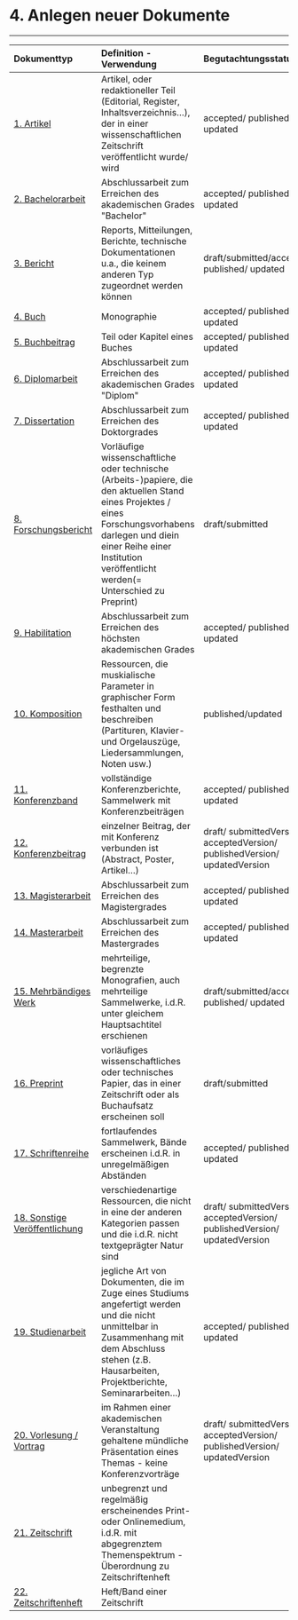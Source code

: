# 4. Anlegen neuer Dokumente

---







| Dokumenttyp | Definition - Verwendung | Begutachtungsstatus |
| :--- | :--- | :--- |
| [1. Artikel](https://slub.qucosa.de/veroeffentlichen/eingabeassistent/?tx_dpf_qucosaform[documentType]=201&tx_dpf_qucosaform[action]=new&tx_dpf_qucosaform[controller]=DocumentForm&cHash=9b1176df9318b55917f5bb38299e80c7) | Artikel, oder redaktioneller Teil \(Editorial, Register, Inhaltsverzeichnis…\), der in einer wissenschaftlichen Zeitschrift veröffentlicht wurde/ wird | accepted/ published/ updated |
| [2. Bachelorarbeit](https://slub.qucosa.de/veroeffentlichen/eingabeassistent/?tx_dpf_qucosaform[documentType]=187&tx_dpf_qucosaform[action]=new&tx_dpf_qucosaform[controller]=DocumentForm&cHash=3d1cc4c2a7607f441759bf80b8527600) | Abschlussarbeit zum Erreichen des akademischen Grades "Bachelor" | accepted/ published/ updated |
| [3. Bericht](https://slub.qucosa.de/veroeffentlichen/eingabeassistent/?tx_dpf_qucosaform[documentType]=190&tx_dpf_qucosaform[action]=new&tx_dpf_qucosaform[controller]=DocumentForm&cHash=3baea0123b276cdbe2ca90ef5d44474b) | Reports, Mitteilungen, Berichte, technische Dokumentationen u.a., die keinem anderen Typ zugeordnet werden können | draft/submitted/accepted/ published/ updated |
| [4. Buch](https://slub.qucosa.de/veroeffentlichen/eingabeassistent/?tx_dpf_qucosaform[documentType]=196&tx_dpf_qucosaform[action]=new&tx_dpf_qucosaform[controller]=DocumentForm&cHash=05f0d4e47f18247016e8627ddf371a38) | Monographie | accepted/ published/ updated |
| [5. Buchbeitrag](https://slub.qucosa.de/veroeffentlichen/eingabeassistent/?tx_dpf_qucosaform[documentType]=200&tx_dpf_qucosaform[action]=new&tx_dpf_qucosaform[controller]=DocumentForm&cHash=ce9ee4d4e735641a3d1db92a8c476e17) | Teil oder Kapitel eines Buches | accepted/ published/ updated |
| [6. Diplomarbeit](https://slub.qucosa.de/veroeffentlichen/eingabeassistent/?tx_dpf_qucosaform[documentType]=184&tx_dpf_qucosaform[action]=new&tx_dpf_qucosaform[controller]=DocumentForm&cHash=08921d9db00a3039ed6c01595b13e24c) | Abschlussarbeit zum Erreichen des akademischen Grades "Diplom" | accepted/ published/ updated |
| [7. Dissertation](https://slub.qucosa.de/veroeffentlichen/eingabeassistent/?tx_dpf_qucosaform[documentType]=188&tx_dpf_qucosaform[action]=new&tx_dpf_qucosaform[controller]=DocumentForm&cHash=8086b3922bd5a1bf346cda98e34e9f6c) | Abschlussarbeit zum Erreichen des Doktorgrades | accepted/ published/ updated |
| [8. Forschungsbericht](https://slub.qucosa.de/veroeffentlichen/eingabeassistent/?tx_dpf_qucosaform[documentType]=195&tx_dpf_qucosaform[action]=new&tx_dpf_qucosaform[controller]=DocumentForm&cHash=4775c59cd6d1550b9d66b75280822e8b) | Vorläufige wissenschaftliche oder technische \(Arbeits-\)papiere, die den aktuellen Stand eines Projektes / eines Forschungsvorhabens darlegen und diein einer Reihe einer Institution veröffentlicht werden\(= Unterschied zu Preprint\) | draft/submitted |
| [9. Habilitation](https://slub.qucosa.de/veroeffentlichen/eingabeassistent/?tx_dpf_qucosaform[documentType]=182&tx_dpf_qucosaform[action]=new&tx_dpf_qucosaform[controller]=DocumentForm&cHash=c4ed451e6aa0358494f68ac5d787ef79) | Abschlussarbeit zum Erreichen des höchsten akademischen Grades | accepted/ published/ updated |
| [10. Komposition](https://slub.qucosa.de/veroeffentlichen/eingabeassistent/?tx_dpf_qucosaform[documentType]=192&tx_dpf_qucosaform[action]=new&tx_dpf_qucosaform[controller]=DocumentForm&cHash=17b776eeff89eb72cbd38a446a724208) | Ressourcen, die muskialische Parameter in graphischer Form festhalten und beschreiben \(Partituren, Klavier- und Orgelauszüge, Liedersammlungen, Noten usw.\) | published/updated |
| [11. Konferenzband](https://slub.qucosa.de/veroeffentlichen/eingabeassistent/?tx_dpf_qucosaform[documentType]=194&tx_dpf_qucosaform[action]=new&tx_dpf_qucosaform[controller]=DocumentForm&cHash=07efb429a3a0267bd0bb126564fe4078) | vollständige Konferenzberichte, Sammelwerk mit Konferenzbeiträgen | accepted/  published/  updated |
| [12. Konferenzbeitrag](https://slub.qucosa.de/veroeffentlichen/eingabeassistent/?tx_dpf_qucosaform[documentType]=199&tx_dpf_qucosaform[action]=new&tx_dpf_qucosaform[controller]=DocumentForm&cHash=4a88643a1ee6d1a348f670905d38f862) | einzelner Beitrag, der mit Konferenz verbunden ist \(Abstract, Poster, Artikel…\) | draft/  submittedVersion/  acceptedVersion/  publishedVersion/  updatedVersion |
| [13. Magisterarbeit](https://slub.qucosa.de/veroeffentlichen/eingabeassistent/?tx_dpf_qucosaform[documentType]=185&tx_dpf_qucosaform[action]=new&tx_dpf_qucosaform[controller]=DocumentForm&cHash=1cbea7a28f0aed22dd8584cf7dd5cd07) | Abschlussarbeit zum Erreichen des Magistergrades | accepted/ published/ updated |
| [14. Masterarbeit](https://slub.qucosa.de/veroeffentlichen/eingabeassistent/?tx_dpf_qucosaform[documentType]=186&tx_dpf_qucosaform[action]=new&tx_dpf_qucosaform[controller]=DocumentForm&cHash=c430f0345eb3570936572d4e9ed6cd7b) | Abschlussarbeit zum Erreichen des Mastergrades | accepted/ published/ updated |
| [15. Mehrbändiges Werk](https://slub.qucosa.de/veroeffentlichen/eingabeassistent/?tx_dpf_qucosaform[documentType]=180&tx_dpf_qucosaform[action]=new&tx_dpf_qucosaform[controller]=DocumentForm&cHash=27b3449c78b1975a82ac9c0462847e15) | mehrteilige, begrenzte Monografien, auch mehrteilige Sammelwerke, i.d.R. unter gleichem Hauptsachtitel erschienen | draft/submitted/accepted/ published/ updated |
| [16. Preprint](https://slub.qucosa.de/veroeffentlichen/eingabeassistent/?tx_dpf_qucosaform[documentType]=193&tx_dpf_qucosaform[action]=new&tx_dpf_qucosaform[controller]=DocumentForm&cHash=4a0d68e651db9ec8bdf5f313c18aaa8e) | vorläufiges wissenschaftliches oder technisches Papier, das in einer Zeitschrift oder als Buchaufsatz erscheinen soll | draft/submitted |
| [17. Schriftenreihe](https://slub.qucosa.de/veroeffentlichen/eingabeassistent/?tx_dpf_qucosaform[documentType]=181&tx_dpf_qucosaform[action]=new&tx_dpf_qucosaform[controller]=DocumentForm&cHash=2619de6fcc3941919c7f8bcedce2391e) | fortlaufendes Sammelwerk, Bände erscheinen i.d.R. in unregelmäßigen Abständen | accepted/ published/ updated |
| [18. Sonstige Veröffentlichung](https://slub.qucosa.de/veroeffentlichen/eingabeassistent/?tx_dpf_qucosaform[documentType]=189&tx_dpf_qucosaform[action]=new&tx_dpf_qucosaform[controller]=DocumentForm&cHash=24cc6b53dada651806daa89d95b03b9f) | verschiedenartige Ressourcen, die nicht in eine der anderen Kategorien passen und die i.d.R. nicht textgeprägter Natur sind | draft/  submittedVersion/  acceptedVersion/  publishedVersion/  updatedVersion |
| [19. Studienarbeit](https://slub.qucosa.de/veroeffentlichen/eingabeassistent/?tx_dpf_qucosaform[documentType]=183&tx_dpf_qucosaform[action]=new&tx_dpf_qucosaform[controller]=DocumentForm&cHash=7b49219267adeb1bedcffe8f92ccfbc3) | jegliche Art von Dokumenten, die im Zuge eines Studiums angefertigt werden und die nicht unmittelbar in Zusammenhang mit dem Abschluss stehen \(z.B. Hausarbeiten, Projektberichte, Seminararbeiten…\) | accepted/ published/ updated |
| [20. Vorlesung / Vortrag](https://slub.qucosa.de/veroeffentlichen/eingabeassistent/?tx_dpf_qucosaform[documentType]=191&tx_dpf_qucosaform[action]=new&tx_dpf_qucosaform[controller]=DocumentForm&cHash=9441e4371ef9eb550caad1e757b9c2a1) | im Rahmen einer akademischen Veranstaltung gehaltene mündliche Präsentation eines Themas - keine Konferenzvorträge | draft/  submittedVersion/  acceptedVersion/  publishedVersion/  updatedVersion |
| [21. Zeitschrift](https://slub.qucosa.de/veroeffentlichen/eingabeassistent/?tx_dpf_qucosaform[documentType]=197&tx_dpf_qucosaform[action]=new&tx_dpf_qucosaform[controller]=DocumentForm&cHash=bca7f57e214bfa388ec4e3c28a789b0d) | unbegrenzt und regelmäßig erscheinendes Print- oder Onlinemedium, i.d.R. mit abgegrenztem Themenspektrum - Überordnung zu Zeitschriftenheft |  |
| [22. Zeitschriftenheft](https://slub.qucosa.de/veroeffentlichen/eingabeassistent/?tx_dpf_qucosaform[documentType]=198&tx_dpf_qucosaform[action]=new&tx_dpf_qucosaform[controller]=DocumentForm&cHash=045aeeedaa44de5411dbac5a75c626b5) | Heft/Band einer Zeitschrift |  |



